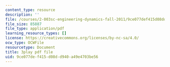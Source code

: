 ```yaml
---
content_type: resource
description: ''
file: /courses/2-003sc-engineering-dynamics-fall-2011/9ce077def415d08dd940a49e4703be56_63sIgMvBuEQ.pdf
file_size: 85887
file_type: application/pdf
learning_resource_types: []
license: https://creativecommons.org/licenses/by-nc-sa/4.0/
ocw_type: OCWFile
resourcetype: Document
title: 3play pdf file
uid: 9ce077de-f415-d08d-d940-a49e4703be56
---
```

